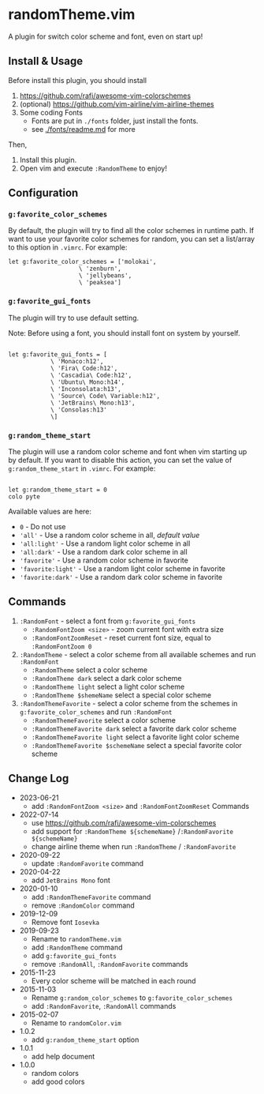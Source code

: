 # randomTheme.vim

A plugin for switch color scheme and font, even on start up!

## Install & Usage

Before install this plugin, you should install

1. https://github.com/rafi/awesome-vim-colorschemes
1. (optional) https://github.com/vim-airline/vim-airline-themes
1. Some coding Fonts
   - Fonts are put in `./fonts` folder, just install the fonts.
   - see [./fonts/readme.md](./fonts/readme.md) for more

Then,

1. Install this plugin.
1. Open vim and execute `:RandomTheme` to enjoy!

## Configuration

### `g:favorite_color_schemes`

By default, the plugin will try to find all the color schemes in runtime path.
If want to use your favorite color schemes for random, you can set a list/array
to this option in `.vimrc`. For example:

```vim
let g:favorite_color_schemes = ['molokai',
                    \ 'zenburn',
                    \ 'jellybeans',
                    \ 'peaksea']
```

### `g:favorite_gui_fonts`

The plugin will try to use default setting.

Note: Before using a font, you should install font on system by yourself.

```vim

let g:favorite_gui_fonts = [
            \ 'Monaco:h12',
            \ 'Fira\ Code:h12',
            \ 'Cascadia\ Code:h12',
            \ 'Ubuntu\ Mono:h14',
            \ 'Inconsolata:h13',
            \ 'Source\ Code\ Variable:h12',
            \ 'JetBrains\ Mono:h13',
            \ 'Consolas:h13'
            \]

```

### `g:random_theme_start`

The plugin will use a random color scheme and font when vim starting up by default.
If you want to disable this action, you can set the value of
`g:random_theme_start` in `.vimrc`. For example:

```vim

let g:random_theme_start = 0
colo pyte

```

Available values are here:

- `0` - Do not use
- `'all'` - Use a random color scheme in all, _default value_
- `'all:light'` - Use a random light color scheme in all
- `'all:dark'` - Use a random dark color scheme in all
- `'favorite'` - Use a random color scheme in favorite
- `'favorite:light'` - Use a random light color scheme in favorite
- `'favorite:dark'` - Use a random dark color scheme in favorite

## Commands

1. `:RandomFont` - select a font from `g:favorite_gui_fonts`
   - `:RandomFontZoom <size>` - zoom current font with extra size
   - `:RandomFontZoomReset` - reset current font size, equal to `:RandomFontZoom 0`
1. `:RandomTheme` - select a color scheme from all available schemes and run `:RandomFont`
   - `:RandomTheme` select a color scheme
   - `:RandomTheme dark` select a dark color scheme
   - `:RandomTheme light` select a light color scheme
   - `:RandomTheme $shemeName` select a special color scheme
1. `:RandomThemeFavorite` - select a color scheme from the schemes in `g:favorite_color_schemes` and run `:RandomFont`
   - `:RandomThemeFavorite` select a color scheme
   - `:RandomThemeFavorite dark` select a favorite dark color scheme
   - `:RandomThemeFavorite light` select a favorite light color scheme
   - `:RandomThemeFavorite $schemeName` select a special favorite color scheme

## Change Log

- 2023-06-21
  - add `:RandomFontZoom <size>` and `:RandomFontZoomReset` Commands
- 2022-07-14
  - use https://github.com/rafi/awesome-vim-colorschemes
  - add support for `:RandomTheme ${schemeName}` /`:RandomFavorite ${schemeName}`
  - change airline theme when run `:RandomTheme` / `:RandomFavorite`
- 2020-09-22
  - update `:RandomFavorite` command
- 2020-04-22
  - add `JetBrains Mono` font
- 2020-01-10
  - add `:RandomThemeFavorite` command
  - remove `:RandomColor` command
- 2019-12-09
  - Remove font `Iosevka`
- 2019-09-23
  - Rename to `randomTheme.vim`
  - add `:RandomTheme` command
  - add `g:favorite_gui_fonts`
  - remove `:RandomAll`, `:RandomFavorite` commands
- 2015-11-23
  - Every color scheme will be matched in each round
- 2015-11-03
  - Rename `g:random_color_schemes` to `g:favorite_color_schemes`
  - add `:RandomFavorite`, `:RandomAll` commands
- 2015-02-07
  - Rename to `randomColor.vim`
- 1.0.2
  - add `g:random_theme_start` option
- 1.0.1
  - add help document
- 1.0.0
  - random colors
  - add good colors
